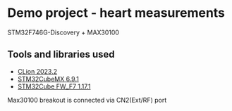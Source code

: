 Demo project - heart measurements
====
STM32F746G-Discovery + MAX30100

Tools and libraries used
---
* [CLion 2023.2](https://jetbrains.com/clion)
* [STM32CubeMX 6.9.1](https://www.st.com/en/development-tools/stm32cubemx.html)
* [STM32Cube FW_F7 1.17.1](https://www.st.com/en/embedded-software/stm32cubef7.html)


Max30100 breakout is connected via CN2(Ext/RF) port